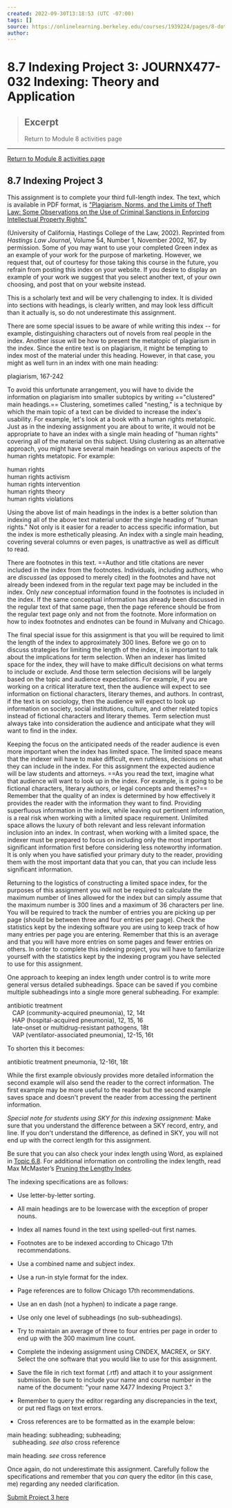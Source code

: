 ```yaml
---
created: 2022-09-30T13:18:53 (UTC -07:00)
tags: []
source: https://onlinelearning.berkeley.edu/courses/1939224/pages/8-dot-7-indexing-project-3
author: 
---
```


# 8.7 Indexing Project 3: JOURNX477-032 Indexing: Theory and Application

> ## Excerpt
> Return to Module 8 activities page

---
[Return to Module 8 activities page](https://onlinelearning.berkeley.edu/courses/1939224/pages/module-8 "Module 8")

## 8.7 Indexing Project 3

This assignment is to complete your third full-length index. The text, which is available in PDF format, is ["Plagiarism, Norms, and the Limits of Theft Law: Some Observations on the Use of Criminal Sanctions in Enforcing Intellectual Property Rights"](https://onlinelearning.berkeley.edu/courses/1939224/files/233565715/download?wrap=1 "green.pdf")

(University of California, Hastings College of the Law, 2002). Reprinted from _Hastings Law Journal_, Volume 54, Number 1, November 2002, 167, by permission. Some of you may want to use your completed Green index as an example of your work for the purpose of marketing. However, we request that, out of courtesy for those taking this course in the future, you refrain from posting this index on your website. If you desire to display an example of your work we suggest that you select another text, of your own choosing, and post that on your website instead.

This is a scholarly text and will be very challenging to index. It is divided into sections with headings, is clearly written, and may look less difficult than it actually is, so do not underestimate this assignment.

There are some special issues to be aware of while writing this index -- for example, distinguishing characters out of novels from real people in the index. Another issue will be how to present the metatopic of plagiarism in the index. Since the entire text is on plagiarism, it might be tempting to index most of the material under this heading. However, in that case, you might as well turn in an index with one main heading:

plagiarism, 167-242

To avoid this unfortunate arrangement, you will have to divide the information on plagiarism into smaller subtopics by writing =="clustered" main headings.== Clustering, sometimes called "nesting," is a technique by which the main topic of a text can be divided to increase the index's usability. For example, let's look at a book with a human rights metatopic. Just as in the indexing assignment you are about to write, it would not be appropriate to have an index with a single main heading of "human rights" covering all of the material on this subject. Using clustering as an alternative approach, you might have several main headings on various aspects of the human rights metatopic. For example:

human rights  
human rights activism  
human rights intervention  
human rights theory  
human rights violations

Using the above list of main headings in the index is a better solution than indexing all of the above text material under the single heading of "human rights." Not only is it easier for a reader to access specific information, but the index is more esthetically pleasing. An index with a single main heading, covering several columns or even pages, is unattractive as well as difficult to read.

There are footnotes in this text. ==Author and title citations are never included in the index from the footnotes. Individuals, including authors, who are _discussed_ (as opposed to merely cited) in the footnotes and have not already been indexed from in the regular text page may be included in the index. Only _new_ conceptual information found in the footnotes is included in the index. If the same conceptual information has already been discussed in the regular text of that same page, then the page reference should be from the regular text page only and not from the footnote. More information on how to index footnotes and endnotes can be found in Mulvany and Chicago.

The final special issue for this assignment is that you will be required to limit the length of the index to approximately 300 lines. Before we go on to discuss strategies for limiting the length of the index, it is important to talk about the implications for term selection. When an indexer has limited space for the index, they will have to make difficult decisions on what terms to include or exclude. And those term selection decisions will be largely based on the topic and audience expectations. For example, if you are working on a critical literature text, then the audience will expect to see information on fictional characters, literary themes, and authors. In contrast, if the text is on sociology, then the audience will expect to look up information on society, social institutions, culture, and other related topics instead of fictional characters and literary themes. Term selection must always take into consideration the audience and anticipate what they will want to find in the index.

Keeping the focus on the anticipated needs of the reader audience is even more important when the index has limited space. The limited space means that the indexer will have to make difficult, even ruthless, decisions on what they can include in the index. For this assignment the expected audience will be law students and attorneys. ==As you read the text, imagine what that audience will want to look up in the index. For example, is it going to be fictional characters, literary authors, or legal concepts and themes?== Remember that the quality of an index is determined by how effectively it provides the reader with the information they want to find. Providing superfluous information in the index, while leaving out pertinent information, is a real risk when working with a limited space requirement. Unlimited space allows the luxury of both relevant and less relevant information inclusion into an index. In contrast, when working with a limited space, the indexer must be prepared to focus on including only the most important significant information first before considering less noteworthy information. It is only when you have satisfied your primary duty to the reader, providing them with the most important data that you can, that you can include less significant information.

Returning to the logistics of constructing a limited space index, for the purposes of this assignment you will not be required to calculate the maximum number of lines allowed for the index but can simply assume that the maximum number is 300 lines and a maximum of 36 characters per line. You will be required to track the number of entries you are picking up per page (should be between three and four entries per page). Check the statistics kept by the indexing software you are using to keep track of how many entries per page you are entering. Remember that this is an average and that you will have more entries on some pages and fewer entries on others. In order to complete this indexing project, you will have to familiarize yourself with the statistics kept by the indexing program you have selected to use for this assignment.

One approach to keeping an index length under control is to write more general versus detailed subheadings. Space can be saved if you combine multiple subheadings into a single more general subheading. For example:

antibiotic treatment  
   CAP (community-acquired pneumonia), 12, 14t  
   HAP (hospital-acquired pneumonia), 12, 15, 16  
   late-onset or multidrug-resistant pathogens, 18t  
   VAP (ventilator-associated pneumonia), 12-15, 16t

To shorten this it becomes:

antibiotic treatment pneumonia, 12-16t, 18t

While the first example obviously provides more detailed information the second example will also send the reader to the correct information. The first example may be more useful to the reader but the second example saves space and doesn't prevent the reader from accessing the pertinent information.

_Special note for students using SKY for this indexing assignment:_ Make sure that you understand the difference between a SKY record, entry, and line. If you don't understand the difference, as defined in SKY, you will not end up with the correct length for this assignment.

Be sure that you can also check your index length using Word, as explained in [Topic 6.8](https://onlinelearning.berkeley.edu/courses/1939224/pages/6-dot-8-estimating-index-size "6.8 Estimating Index Size"). For additional information on controlling the index length, read Max McMaster’s [Pruning the Lengthy Index](https://onlinelearning.berkeley.edu/courses/1939224/pages/pruning-the-lengthy-index "Pruning the Lengthy Index")_._

The indexing specifications are as follows:

-   Use letter-by-letter sorting.
    
-   All main headings are to be lowercase with the exception of proper nouns.
    
-   Index all names found in the text using spelled-out first names.
    
-   Footnotes are to be indexed according to Chicago 17th recommendations.
    
-   Use a combined name and subject index.
    
-   Use a run-in style format for the index.
    
-   Page references are to follow Chicago 17th recommendations.
    
-   Use an en dash (not a hyphen) to indicate a page range.
    
-   Use only one level of subheadings (no sub-subheadings).
    
-   Try to maintain an average of three to four entries per page in order to end up with the 300 maximum line count.
    
-   Complete the indexing assignment using CINDEX, MACREX, or SKY. Select the one software that you would like to use for this assignment.
    
-   Save the file in rich text format (.rtf) and attach it to your assignment submission. Be sure to include your name and course number in the name of the document: "your name X477 Indexing Project 3."
    
-   Remember to query the editor regarding any discrepancies in the text, or put red flags on text errors.
    
-   Cross references are to be formatted as in the example below:
    

main heading: subheading; subheading;  
   subheading. _see also_ cross reference

main heading. _see_ cross reference

Once again, do not underestimate this assignment. Carefully follow the specifications and remember that you _can_ query the editor (in this case, me) regarding any needed clarification.

[Submit Project 3 here](https://onlinelearning.berkeley.edu/courses/1939224/assignments/26460032 "Indexing Project 3")
